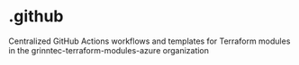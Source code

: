 # .github
Centralized GitHub Actions workflows and templates for Terraform modules in the grinntec-terraform-modules-azure organization
